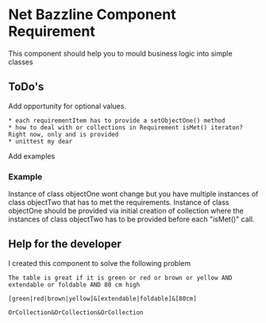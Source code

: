 # Net Bazzline Component Requirement

This component should help you to mould business logic into simple classes

## ToDo's

Add opportunity for optional values.

    * each requirementItem has to provide a setObjectOne() method
    * how to deal with or collections in Requirement isMet() iteraton? Right now, only and is provided
    * unittest my dear

Add examples

### Example

Instance of class objectOne wont change but you have multiple instances of class objectTwo that has to met the requirements.
Instance of class objectOne should be provided via initial creation of collection where the instances of class objectTwo has to be provided before each "isMet()" call.

## Help for the developer

I created this component to solve the following problem

    The table is great if it is green or red or brown or yellow AND extendable or foldable AND 80 cm high

    [green|red|brown|yellow]&[extendable|foldable]&[80cm]

    OrCollection&OrCollection&OrCollection
